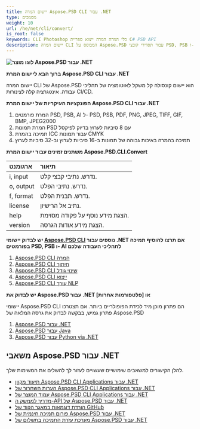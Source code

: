 ```yaml
---
title: יישום המרה Aspose.PSD CLI עבור .NET
type: מסמכים
weight: 10
url: /he/net/cli/convert/
is_root: false
keywords: CLI Photoshop כלי המרה המרה ייצוא ספריית C# PSD API
description: יישום המרה CLI המבוסס על Aspose.PSD עבור תסדירי קובצי PSD, PSB ו- AI. אוטומציה של CI/CD ללא קוד. תמיכה בהמרה מ- PSD, PSB, AI ל- PDF, TIFF, JPEG, JPEG2000, PNG, GIF ו- BMP. היישום לא דורש התקנה של Adobe Photoshop או Adobe Illustrator וניתן להריץ אותו מהקונסולה בלי קוד נוסף.
---
```


**![לוגו מוצר Aspose.PSD עבור .NET](home_1.png)**

**ברוך הבא ליישום המרת Aspose.PSD CLI עבור .NET**

יישום המרה CLI של Aspose.PSD הוא יישום קונסולה קל משקל לאוטומציה של תהליכי עבודה. אינטגרציה קלה לצינורות CI/CD.

**הפונקציות העיקריות של יישום המרת Aspose.PSD CLI עבור .NET**

1. המרת פורמטים PSD, PSB, AI ל- PSD, PSB, PDF, PNG, JPEG, TIFF, GIF, BMP, JPEG2000
2. המרת תמונות PSD עם 8 סיביות לערוץ בדיוק לפיקסל
3. תמיכה בהמרת ICC עבור תמונות CMYK
4. תמיכה בהמרה באיכות גבוהה של תמונות ב-16 סיביות לערוץ וב-32 סיביות לערוץ

**משתנים זמינים עבור יישום המרת Aspose.PSD.CLI.Convert**

| **ארגומנט** | **תיאור**                                        |
|:-------------|:-------------------------------------------------------|
| i, input     | נדרש. נתיבי קבצי קלט.                        |
| o, output    | נדרש. נתיבי הפלט.                         |
| f, format    | נדרש. תבנית הפלט.                               |
| license      | נתיב אל הרישיון.                                   |
| help         | הצגת מידע נוסף על פקודה מסוימת.        |
| version      | הצגת מידע אודות הגרסה.                           |


**יש לבדוק יישומי [Aspose.PSD CLI](https://docs.aspose.com/psd/net/cli) נוספים עבור .NET אם תרצו להוסיף תמיכה בפורמטים PSD, PSB ו- AI לתהליכי העבודה שלכם**

1. [Aspose.PSD CLI המרה](/psd/he/net/cli/convert)
2. [Aspose.PSD CLI חיתוך](/psd/he/net/cli/crop)
3. [Aspose.PSD CLI שינוי גודל](/psd/he/net/cli/resize)
4. [Aspose.PSD CLI ייצוא](/psd/he/net/cli/export)
5. [Aspose.PSD CLI עורך NLP](/psd/he/net/cli/nlp-editor)

**יש לבדוק את Aspose.PSD עבור .NET או [פלטפורמות אחרות]**

יישומי Aspose.PSD CLI הם פתרון מוכן מיד לכידת הפופולריים ביותר. אם תצטרכו פתרון גמיש, בבקשה לבדוק את גרסה המלאה של Aspose.PSD

1. [Aspose.PSD עבור .NET](https://releases.aspose.com/psd/net/)
2. [Aspose.PSD עבור Java](https://releases.aspose.com/psd/java/) 
3. [Aspose.PSD עבור Python via .NET](https://releases.aspose.com/psd/python-net/)

## **משאבי Aspose.PSD עבור .NET**

להלן הקישורים למשאבים שימושיים שעשויים לעזור לך להשלים את המשימות שלך.

- [תיעוד מקוון Aspose.PSD CLI Applications עבור .NET](/psd/he/net/cli/convert)
- [הערות השחרור של Aspose.PSD CLI Applications עבור .NET](/psd/he/net/cli/convert/release-notes/)
- [עמוד המוצר של Aspose.PSD CLI Applications עבור .NET](https://products.aspose.com/psd/net/cli)
- [מדריך לממשק ה-API של Aspose.PSD עבור .NET](https://reference.aspose.com/net/psd)
- [הורדת דוגמאות במאגר הקוד של GitHub](https://github.com/aspose-psd/CLI-Applications)
- [פורום תמיכה חינמית של Aspose.PSD עבור .NET](https://forum.aspose.com/c/psd)
- [מערכת עזרת התמיכה בתשלום של Aspose.PSD עבור .NET](https://helpdesk.aspose.com/)
